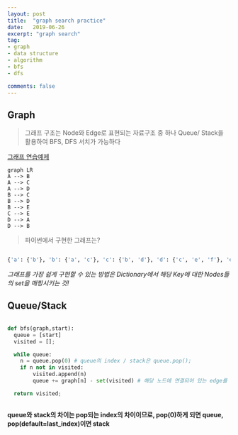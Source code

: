 ```yaml
---
layout: post
title:  "graph search practice"
date:   2019-06-26
excerpt: "graph search"
tag:
- graph
- data structure
- algorithm
- bfs
- dfs

comments: false
---
```



## Graph

> 그래프 구조는 Node와 Edge로 표현되는 자료구조 중 하나
> Queue/ Stack을 활용하여 BFS, DFS 서치가 가능하다

[그래프 연습예제](https://repl.it/@ghk829/graph)

``` memaid
graph LR
A --> B
A --> C
A --> D
B --> C
B --> D
B --> E
C --> E
D --> A
D --> B

```


> 파이썬에서 구현한 그래프는?
``` python

{'a': {'b'}, 'b': {'a', 'c'}, 'c': {'b', 'd'}, 'd': {'c', 'e', 'f'}, 'e': {'d'}, 'f': {'d'},'g': {'d'}}


```

*그래프를 가장 쉽게 구현할 수 있는 방법은 Dictionary에서 해당 Key에 대한 Nodes들의 set을 매핑시키는 것!*


## Queue/Stack

``` python

def bfs(graph,start):
  queue = [start]
  visited = [];

  while queue:
    n = queue.pop(0) # queue의 index / stack은 queue.pop();
    if n not in visited:
        visited.append(n)
        queue += graph[n] - set(visited) # 해당 노드에 연결되어 있는 edge를 활용하여, 검색하지 않은 Node들은 queue에 insert함

  return visited;  
  
```

**queue와 stack의 차이는 pop되는 index의 차이이므로, pop(0)하게 되면 queue, pop(default=last_index)이면 stack**
